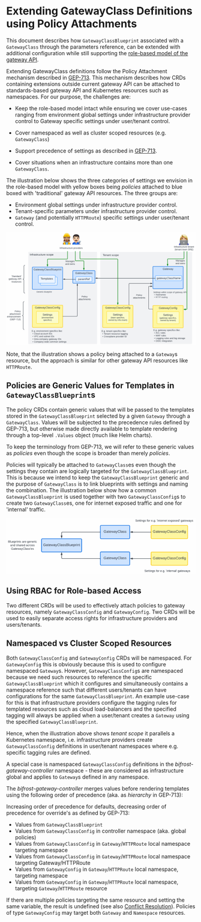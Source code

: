 # Extending GatewayClass Definitions using Policy Attachments

This document describes how `GatewayClassBlueprint` associated with a
`GatewayClass` through the parameters reference, can be extended with
additional configuration while still supporting the [role-based model
of the gateway
API](https://gateway-api.sigs.k8s.io/#what-is-the-gateway-api).

Extending GatewayClass definitions follow the Policy Attachment
mechanism described in
[GEP-713](https://gateway-api.sigs.k8s.io/geps/gep-713). This
mechanism describes how CRDs containing extensions outside current
gateway API can be attached to standards-based gateway API and
Kubernetes resources such as namespaces. For our purpose, the
challenges are:

- Keep the role-based model intact while ensuring we cover use-cases
  ranging from environment global settings under infrastructure
  provider control to Gateway specific settings under user/tenant
  control.

- Cover namespaced as well as cluster scoped resources
  (e.g. `GatewayClass`)

- Support precedence of settings as described in
  [GEP-713](https://gateway-api.sigs.k8s.io/geps/gep-713/#hierarchy).

- Cover situations when an infrastructure contains more than one
  `GatewayClass`.

The illustration below shows the three categories of settings we
envision in the role-based model with yellow boxes being *policies*
attached to blue boxed with 'traditional' gateway API resources. The
three groups are:

- Environment global settings under infrastructure provider control.
- Tenant-specific parameters under infrastructure provider control.
- `Gateway` (and potentially `HTTPRoute`) specific settings under
  user/tenant control.

![Extension through policy attachment](images/policy-attachment.png)

Note, that the illustration shows a policy being attached to a
`Gateway`s resource, but the approach is similar for other gateway API
resources like `HTTPRoute`.

## Policies are Generic Values for Templates in `GatewayClassBlueprint`s

The policy CRDs contain generic values that will be passed to the
templates stored in the `GatewayClassBlueprint` selected by a given
`Gateway` through a `GatewayClass`. Values will be subjected to the
precedence rules defined by GEP-713, but otherwise made directly
available to template rendering through a top-level `.Values` object
(much like Helm charts).

To keep the terminology from GEP-713, we will refer to these generic
values as *policies* even though the scope is broader than merely
*policies*.

Policies will typically be attached to `GatewayClass`es even though
the settings they contain are logically targeted for the
`GatewayClassBlueprint`. This is because we intend to keep the
`GatewayClassBlueprint` generic and the purpose of `GatewayClass` is
to link blueprints with settings and naming the combination. The
illustration below show how a common `GatewayClassBlueprint` is used
together with two `GatewayClassConfig`s to create two
`GatewayClass`es, one for internet exposed traffic and one for
'internal' traffic.

![One to many relationship towards GatewayClassBlueprints](images/blueprints-one-to-many.png)

## Using RBAC for Role-based Access

Two different CRDs will be used to effectively attach policies to
gateway resources, namely `GatewayClassConfig` and
`GatewayConfig`. Two CRDs will be used to easily separate access
rights for infrastructure providers and users/tenants.

## Namespaced vs Cluster Scoped Resources

Both `GatewayClassConfig` and `GatewayConfig` CRDs will be
namespaced. For `GatewayConfig` this is obviously because this is used
to configure namespaced `Gateway`s. However, `GatewayClassConfig`s are
namespaced because we need such resources to reference the specific
`GatewayClassBlueprint` which it configures and simultaneously contains
a namespace reference such that different users/tenants can have
configurations for the same `GatewayClassBlueprint`. An example
use-case for this is that infrastructure providers configure the
tagging rules for templated resources such as cloud load-balancers and
the specified tagging will always be applied when a user/tenant
creates a `Gateway` using the specified `GatewayClassBlueprint`.

Hence, when the illustration above shows *tenant scope* it parallels a
Kubernetes namespace, i.e. infrastructure providers create
`GatewayClassConfig` definitions in user/tenant namespaces where
e.g. specific tagging rules are defined.

A special case is namespaced `GatewayClassConfig` definitions in the
*bifrost-gateway-controller* namespace - these are considered as
infrastructure global and applies to `Gateway`s defined in any
namespace.

The *bifrost-gateway-controller* merges values before rendering templates
using the following order of precedence (aka. as *hierarchy* in
GEP-713):

Increasing order of precedence for defaults, decreasing order of
precedence for override's as defined by GEP-713:

- Values from `GatewayClassBlueprint`
- Values from `GatewayClassConfig` in controller namespace (aka. global policies)
- Values from `GatewayClassConfig` in `Gateway`/`HTTPRoute` local namespace targeting namespace
- Values from `GatewayClassConfig` in `Gateway`/`HTTPRoute` local namespace targeting Gateway/HTTPRoute
- Values from `GatewayConfig` in `Gateway`/`HTTPRoute` local namespace, targeting namespace
- Values from `GatewayConfig` in `Gateway`/`HTTPRoute` local namespace, targeting `Gateway`/`HTTPRoute` resource

If there are multiple policies targeting the same resource and setting
the same variable, the result is undefined (see also [Conflict
Resolution](https://gateway-api.sigs.k8s.io/references/policy-attachment/#conflict-resolution)). Policies
of type `GatewayConfig` may target both `Gateway` and `Namespace`
resources.
